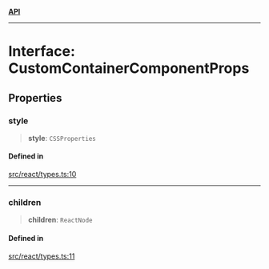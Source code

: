[**API**](../../API.md)

***

# Interface: CustomContainerComponentProps

## Properties

### style

> **style**: `CSSProperties`

#### Defined in

[src/react/types.ts:10](https://github.com/inokawa/virtua/blob/0345a8b0716d4f6d9809727c10b6fd29b8b00699/src/react/types.ts#L10)

***

### children

> **children**: `ReactNode`

#### Defined in

[src/react/types.ts:11](https://github.com/inokawa/virtua/blob/0345a8b0716d4f6d9809727c10b6fd29b8b00699/src/react/types.ts#L11)
